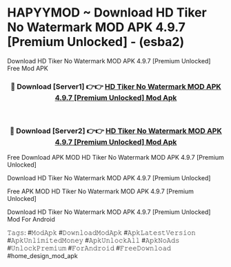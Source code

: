 # HAPYYMOD ~ Download HD Tiker No Watermark MOD APK 4.9.7 [Premium Unlocked] - (esba2)
Download HD Tiker No Watermark MOD APK 4.9.7 [Premium Unlocked] Free Mod APK

<div align="center">
<h3>🔴 Download [Server1] 👉👉 <a href="https://apk-comot.site?title=HD_Tiker_No_Watermark_MOD_APK_4.9.7_[Premium_Unlocked]">HD Tiker No Watermark MOD APK 4.9.7 [Premium Unlocked] Mod Apk</a></h3><br>

<h3>🔴 Download [Server2] 👉👉 <a href="https://apk-comot.site?title=HD_Tiker_No_Watermark_MOD_APK_4.9.7_[Premium_Unlocked]">HD Tiker No Watermark MOD APK 4.9.7 [Premium Unlocked] Mod Apk</a></h3>
</div>


Free Download APK MOD HD Tiker No Watermark MOD APK 4.9.7 [Premium Unlocked]

Download HD Tiker No Watermark MOD APK 4.9.7 [Premium Unlocked] 

Free APK MOD HD Tiker No Watermark MOD APK 4.9.7 [Premium Unlocked] 

Download HD Tiker No Watermark MOD APK 4.9.7 [Premium Unlocked] Mod For Android

𝚃𝚊𝚐𝚜: #𝙼𝚘𝚍𝙰𝚙𝚔 #𝙳𝚘𝚠𝚗𝚕𝚘𝚊𝚍𝙼𝚘𝚍𝙰𝚙𝚔 #𝙰𝚙𝚔𝙻𝚊𝚝𝚎𝚜𝚝𝚅𝚎𝚛𝚜𝚒𝚘𝚗 #𝙰𝚙𝚔𝚄𝚗𝚕𝚒𝚖𝚒𝚝𝚎𝚍𝙼𝚘𝚗𝚎𝚢 #𝙰𝚙𝚔𝚄𝚗𝚕𝚘𝚌𝚔𝙰𝚕𝚕 #𝙰𝚙𝚔𝙽𝚘𝙰𝚍𝚜 #𝚄𝚗𝚕𝚘𝚌𝚔𝙿𝚛𝚎𝚖𝚒𝚞𝚖 #𝙵𝚘𝚛𝙰𝚗𝚍𝚛𝚘𝚒𝚍 #𝙵𝚛𝚎𝚎𝙳𝚘𝚠𝚗𝚕𝚘𝚊𝚍 #home_design_mod_apk